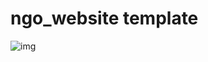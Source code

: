 # ngo_website template
<a href="https://nilankar19.github.io/ngowebsite/" ><img
  src="img/ngowebsite.jpg"
  alt="img"
  title="click me"
  style="display: inline-block; margin: 0 auto; max-width: 300px">
  </a>
